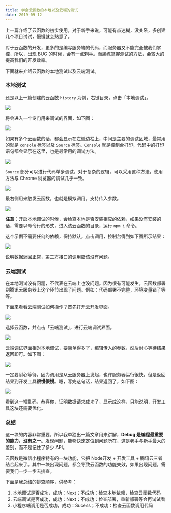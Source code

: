 ```yaml
---
title: 学会云函数的本地以及云端的测试
date: 2019-09-12
---
```


上一篇介绍了云函数的初步使用，对于新手来说，可能有点迷糊，没关系，多创建几个项目试试，慢慢就会熟悉了。

对于云函数的开发，更多的是编写服务端的代码，而服务器又不能完全被我们掌控，所以，出现 BUG 的时候，会有一点刺手。而熟练掌握测试的方法，会较大的提高我们的开发效率。

下面就来介绍云函数的本地测试以及云端测试。

### 本地测试
还是以上一篇创建的云函数 `history` 为例，右键目录，点击「本地调试」。

![](./_image/2019-09-12-08-29-39.png)

将会进入一个专门用来调试的界面，如下图：

![](./_image/2019-09-12-08-31-16.png)

如果有多个云函数的话，都会显示在左侧边栏上，中间是主要的调试区域，最常用的就是 `console` 标签以及 `Source` 标签。`Console` 就是控制台打印，代码中的打印语句都会显示在这里，也是最常用的调试方法。

![](./_image/2019-09-12-08-32-53.png)

`Source` 部分可以进行代码单步调试，对于复杂的逻辑，可以采用这种方法，使用方法与 Chrome 浏览器的调试几乎一致。

![](./_image/2019-09-12-08-34-56.png)

最右侧用来触发云函数，也就是模拟调用，支持传入参数。

![](./_image/2019-09-12-14-22-55.png)

**注意**：开启本地调试的时候，会检查本地是否安装相应的依赖，如果没有安装的话，需要以命令行的形式，进入该云函数的目录，运行 `npm i` 命令。

这个示例不需要任何的依赖，保持默认，点击调用，控制台得到如下图所示结果：

![](./_image/2019-09-12-14-27-22.png)

说明数据返回正常，第三方接口的调用应该没有问题。

### 云端测试
在本地测试没有问题，不代表在云端上也没问题。因为很有可能发生，云函数部署到腾讯云服务器上这个环节出现了问题。例如：代码部署不完整，环境变量错了等等。

下面来看看云端测试如何操作？首先打开云开发界面。

![](./_image/2019-09-12-14-32-18.png)

选择云函数，并点击「云端测试」，进行云端调试界面。

![](./_image/2019-09-12-14-32-57.png)

云端调试界面相对本地调试，要简单得多了，编辑传入的参数，然后耐心等待结果返回即可。如下图：

![](./_image/2019-09-12-14-38-12.png)

一定要耐心等待，因为调用是从云服务器上发起，也许服务器运行很快，但是返回结果到开发工具**很慢很慢**。嗯，写完这句话，结果返回了，如下图：

![](./_image/2019-09-12-14-37-32.png)

看到这一堆乱码，恭喜你，证明数据请求成功了，显示成这样，只能说明，开发工具这块还需要优化。

### 总结
这一块的内容非常重要，所以我单独出一篇文章用来讲解，**Debug 是编程最重要的能力，没有之一**。发现问题，能够快速定位到问题所在，这是老手与新手最大的差别，而不是记住了多少 API。

云函数是微信小程序特有的一块功能，它把 Node开发 + 开发工具 + 腾讯云三者结合起来了。其中一块出现问题，都会导致云函数的功能失效，如果出现问题，需要我们一步一步去排查。

下面是我总结的排查顺序，供参考：

1. 本地调试是否成功，成功：Next；不成功：检查本地依赖，检查云函数代码
2. 云端调试是否成功，成功：Next；不成功：检查部署，重新部署等会再试试看
3. 小程序端调用是否成功，成功：Sucess；不成功：检查云函数调用代码
